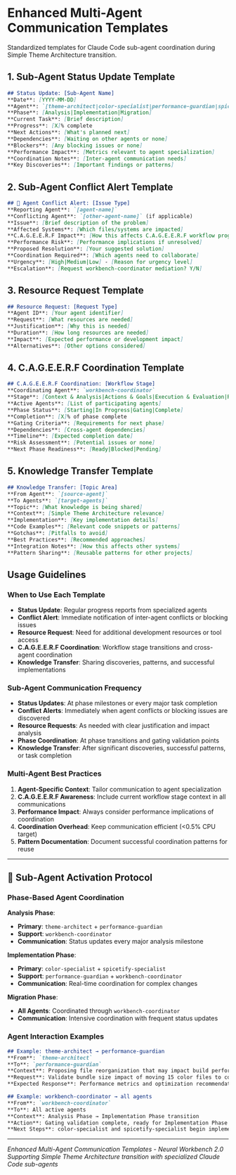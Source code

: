 # Enhanced Multi-Agent Communication Templates

Standardized templates for Claude Code sub-agent coordination during Simple Theme Architecture transition.

## 1. Sub-Agent Status Update Template

```markdown
## Status Update: [Sub-Agent Name]
**Date**: [YYYY-MM-DD]
**Agent**: `[theme-architect|color-specialist|performance-guardian|spicetify-specialist|workbench-coordinator]`
**Phase**: [Analysis|Implementation|Migration]
**Current Task**: [Brief description]
**Progress**: [X]% complete
**Next Actions**: [What's planned next]
**Dependencies**: [Waiting on other agents or none]
**Blockers**: [Any blocking issues or none]
**Performance Impact**: [Metrics relevant to agent specialization]
**Coordination Notes**: [Inter-agent communication needs]
**Key Discoveries**: [Important findings or patterns]
```

## 2. Sub-Agent Conflict Alert Template

```markdown
## 🚨 Agent Conflict Alert: [Issue Type]
**Reporting Agent**: `[agent-name]`
**Conflicting Agent**: `[other-agent-name]` (if applicable)
**Issue**: [Brief description of the problem]
**Affected Systems**: [Which files/systems are impacted]
**C.A.G.E.E.R.F Impact**: [How this affects C.A.G.E.E.R.F workflow progression]
**Performance Risk**: [Performance implications if unresolved]
**Proposed Resolution**: [Your suggested solution]
**Coordination Required**: [Which agents need to collaborate]
**Urgency**: [High|Medium|Low] - [Reason for urgency level]
**Escalation**: [Request workbench-coordinator mediation? Y/N]
```

## 3. Resource Request Template

```markdown
## Resource Request: [Request Type]
**Agent ID**: [Your agent identifier]
**Request**: [What resources are needed]
**Justification**: [Why this is needed]
**Duration**: [How long resources are needed]
**Impact**: [Expected performance or development impact]
**Alternatives**: [Other options considered]
```

## 4. C.A.G.E.E.R.F Coordination Template

```markdown
## C.A.G.E.E.R.F Coordination: [Workflow Stage]
**Coordinating Agent**: `workbench-coordinator`
**Stage**: [Context & Analysis|Actions & Goals|Execution & Evaluation|Refinement & Format]
**Active Agents**: [List of participating agents]
**Phase Status**: [Starting|In Progress|Gating|Complete]
**Completion**: [X]% of phase complete
**Gating Criteria**: [Requirements for next phase]
**Dependencies**: [Cross-agent dependencies]
**Timeline**: [Expected completion date]
**Risk Assessment**: [Potential issues or none]
**Next Phase Readiness**: [Ready|Blocked|Pending]
```

## 5. Knowledge Transfer Template

```markdown
## Knowledge Transfer: [Topic Area]
**From Agent**: `[source-agent]`
**To Agents**: `[target-agents]`
**Topic**: [What knowledge is being shared]
**Context**: [Simple Theme Architecture relevance]
**Implementation**: [Key implementation details]
**Code Examples**: [Relevant code snippets or patterns]
**Gotchas**: [Pitfalls to avoid]
**Best Practices**: [Recommended approaches]
**Integration Notes**: [How this affects other systems]
**Pattern Sharing**: [Reusable patterns for other projects]
```

## Usage Guidelines

### When to Use Each Template

- **Status Update**: Regular progress reports from specialized agents
- **Conflict Alert**: Immediate notification of inter-agent conflicts or blocking issues
- **Resource Request**: Need for additional development resources or tool access
- **C.A.G.E.E.R.F Coordination**: Workflow stage transitions and cross-agent coordination
- **Knowledge Transfer**: Sharing discoveries, patterns, and successful implementations

### Sub-Agent Communication Frequency

- **Status Updates**: At phase milestones or every major task completion
- **Conflict Alerts**: Immediately when agent conflicts or blocking issues are discovered
- **Resource Requests**: As needed with clear justification and impact analysis
- **Phase Coordination**: At phase transitions and gating validation points
- **Knowledge Transfer**: After significant discoveries, successful patterns, or task completion

### Multi-Agent Best Practices

1. **Agent-Specific Context**: Tailor communication to agent specialization
2. **C.A.G.E.E.R.F Awareness**: Include current workflow stage context in all communications
3. **Performance Impact**: Always consider performance implications of coordination
4. **Coordination Overhead**: Keep communication efficient (<0.5% CPU target)
5. **Pattern Documentation**: Document successful coordination patterns for reuse

---

## 🎯 Sub-Agent Activation Protocol

### Phase-Based Agent Coordination

**Analysis Phase**:
- **Primary**: `theme-architect` + `performance-guardian`
- **Support**: `workbench-coordinator`
- **Communication**: Status updates every major analysis milestone

**Implementation Phase**:
- **Primary**: `color-specialist` + `spicetify-specialist`
- **Support**: `performance-guardian` + `workbench-coordinator`  
- **Communication**: Real-time coordination for complex changes

**Migration Phase**:
- **All Agents**: Coordinated through `workbench-coordinator`
- **Communication**: Intensive coordination with frequent status updates

### Agent Interaction Examples

```markdown
## Example: theme-architect → performance-guardian
**From**: `theme-architect`
**To**: `performance-guardian`
**Context**: Proposing file reorganization that may impact build performance
**Request**: Validate bundle size impact of moving 15 color files to colors/ structure
**Expected Response**: Performance metrics and optimization recommendations
```

```markdown
## Example: workbench-coordinator → all agents
**From**: `workbench-coordinator`
**To**: All active agents
**Context**: Analysis Phase → Implementation Phase transition
**Action**: Gating validation complete, ready for Implementation Phase
**Next Steps**: color-specialist and spicetify-specialist begin implementation work
```

---

*Enhanced Multi-Agent Communication Templates - Neural Workbench 2.0*
*Supporting Simple Theme Architecture transition with specialized Claude Code sub-agents*
